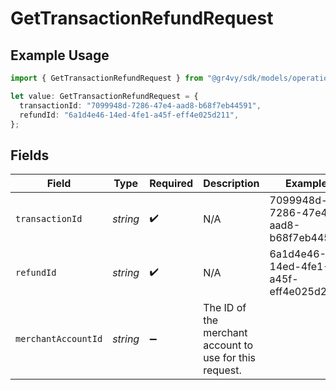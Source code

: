 # GetTransactionRefundRequest

## Example Usage

```typescript
import { GetTransactionRefundRequest } from "@gr4vy/sdk/models/operations";

let value: GetTransactionRefundRequest = {
  transactionId: "7099948d-7286-47e4-aad8-b68f7eb44591",
  refundId: "6a1d4e46-14ed-4fe1-a45f-eff4e025d211",
};
```

## Fields

| Field                                                   | Type                                                    | Required                                                | Description                                             | Example                                                 |
| ------------------------------------------------------- | ------------------------------------------------------- | ------------------------------------------------------- | ------------------------------------------------------- | ------------------------------------------------------- |
| `transactionId`                                         | *string*                                                | :heavy_check_mark:                                      | N/A                                                     | 7099948d-7286-47e4-aad8-b68f7eb44591                    |
| `refundId`                                              | *string*                                                | :heavy_check_mark:                                      | N/A                                                     | 6a1d4e46-14ed-4fe1-a45f-eff4e025d211                    |
| `merchantAccountId`                                     | *string*                                                | :heavy_minus_sign:                                      | The ID of the merchant account to use for this request. |                                                         |
